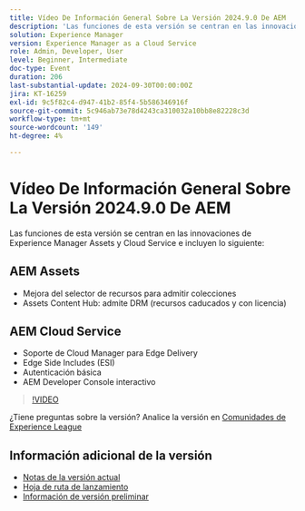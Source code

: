 ```yaml
---
title: Vídeo De Información General Sobre La Versión 2024.9.0 De AEM
description: 'Las funciones de esta versión se centran en las innovaciones de Experience Manager Assets y Cloud Service e incluyen las siguientes:AEM Assets: Mejora del selector de recursos para admitir colecciones​ Assets Content Hub: compatibilidad con DRM (recursos caducados y con licencia) AEM Cloud Service: compatibilidad con Cloud Manager para Edge Delivery​ Edge Side Includes (ESI)​ Autenticación básica​ Interactive AEM Developer Console'
solution: Experience Manager
version: Experience Manager as a Cloud Service
role: Admin, Developer, User
level: Beginner, Intermediate
doc-type: Event
duration: 206
last-substantial-update: 2024-09-30T00:00:00Z
jira: KT-16259
exl-id: 9c5f82c4-d947-41b2-85f4-5b586346916f
source-git-commit: 5c946ab73e78d4243ca310032a10bb8e82228c3d
workflow-type: tm+mt
source-wordcount: '149'
ht-degree: 4%

---
```


# Vídeo De Información General Sobre La Versión 2024.9.0 De AEM

Las funciones de esta versión se centran en las innovaciones de Experience Manager Assets y Cloud Service e incluyen lo siguiente:

## AEM Assets

* Mejora del selector de recursos para admitir colecciones&#x200B;
* Assets Content Hub: admite DRM (recursos caducados y con licencia)&#x200B;

## AEM Cloud Service

* Soporte de Cloud Manager para Edge Delivery&#x200B;
* Edge Side Includes (ESI)&#x200B;
* Autenticación básica&#x200B;
* AEM Developer Console interactivo

>[!VIDEO](https://video.tv.adobe.com/v/3434847/?learn=on)

¿Tiene preguntas sobre la versión?  Analice la versión en [Comunidades de Experience League](https://adobe.ly/4eqofkS)

## Información adicional de la versión

* [Notas de la versión actual](https://experienceleague.adobe.com/docs/experience-manager-cloud-service/content/release-notes/home.html?lang=es)
* [Hoja de ruta de lanzamiento](https://experienceleague.adobe.com/docs/experience-manager-release-information/aem-release-updates/update-releases-roadmap.html?lang=es)
* [Información de versión preliminar](https://experienceleague.adobe.com/docs/experience-manager-cloud-service/content/release-notes/prerelease.html)
